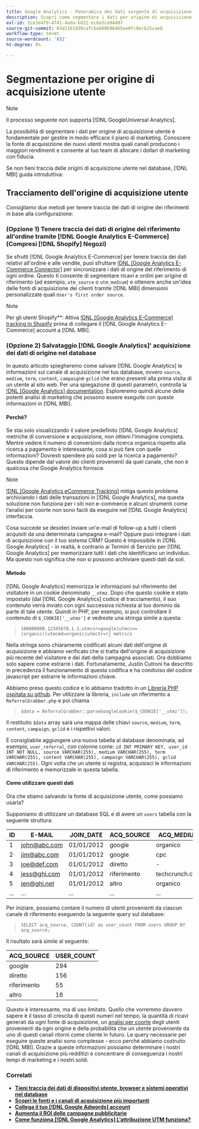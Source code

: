 ```yaml
---
title: Google Analytics - Panoramica dei dati sorgente di acquisizione degli utenti
description: Scopri come segmentare i dati per origine di acquisizione utente.
exl-id: 2ce3e4f9-4741-4ada-b822-ec6a5ca94497
source-git-commit: 03a5161930cafcbe600b96465ee0fc0ecb25cae8
workflow-type: tm+mt
source-wordcount: '852'
ht-degree: 0%

---
```


# Segmentazione per origine di acquisizione utente

>[!NOTE]
>
>Il processo seguente non supporta [!DNL GoogleUniversal Analytics].

La possibilità di segmentare i dati per origine di acquisizione utente è fondamentale per gestire in modo efficace il piano di marketing. Conoscere la fonte di acquisizione dei nuovi utenti mostra quali canali producono i maggiori rendimenti e consente al tuo team di allocare i dollari di marketing con fiducia.

Se non tieni traccia delle origini di acquisizione utente nel database, [!DNL MBI] guida introduttiva:

## Tracciamento dell&#39;origine di acquisizione utente

Consigliamo due metodi per tenere traccia dei dati di origine dei riferimenti in base alla configurazione:

### (Opzione 1) Tenere traccia dei dati di origine del riferimento all&#39;ordine tramite [!DNL Google Analytics E-Commerce] (Compresi [!DNL Shopify] Negozi)

Se sfrutti [!DNL Google Analytics E-Commerce] per tenere traccia dei dati relativi all&#39;ordine e alle vendite, puoi sfruttare [!DNL [Google Analytics E-Commerce Connector]](../importing-data/integrations/google-ecommerce.md) per sincronizzare i dati di origine del riferimento di ogni ordine. Questo ti consente di segmentare ricavi e ordini per origine di riferimento (ad esempio, `utm_source` o `utm_medium`) e ottenere anche un&#39;idea delle fonti di acquisizione dei clienti tramite [!DNL MBI] dimensioni personalizzate quali `User's first order source`.

>[!NOTE]
>
>Per gli utenti Shopify**: Attiva [!DNL [Google Analytics E-Commerce] tracking in Shopify](http://docs.shopify.com/manual/settings/general/google-analytics#ecommerce-tracking) prima di collegare il [!DNL Google Analytics E-Commerce] account a [!DNL MBI].

### (Opzione 2) Salvataggio [!DNL Google Analytics]&#39; acquisizione dei dati di origine nel database

In questo articolo spiegheremo come salvare [!DNL Google Analytics] le informazioni sul canale di acquisizione nel tuo database, ovvero `source`, `medium`, `term`, `content`, `campaign`e `gclid` che erano presenti alla prima visita di un utente al sito web. Per una spiegazione di questi parametri, controlla la [!DNL [Google Analytics] documentation](http://support.google.com/analytics/bin/answer.py?hl=en&amp;answer=1191184). Esploreremo quindi alcune delle potenti analisi di marketing che possono essere eseguite con queste informazioni in [!DNL MBI].

#### Perché?

Se stai solo visualizzando il valore predefinito [!DNL Google Analytics] metriche di conversione e acquisizione, non ottieni l&#39;immagine completa. Mentre vedere il numero di conversioni dalla ricerca organica rispetto alla ricerca a pagamento è interessante, cosa si può fare con quelle informazioni? Dovresti spendere più soldi per la ricerca a pagamento? Questo dipende dal valore dei clienti provenienti da quel canale, che non è qualcosa che Google Analytics fornisce.

>[!NOTE]
>
>[!DNL [Google Analytics eCommerce Tracking]](https://developers.google.com/analytics/devguides/collection/gajs/gaTrackingEcommerce) mitiga questo problema archiviando i dati delle transazioni in [!DNL Google Analytics], ma questa soluzione non funziona per i siti non e-commerce e alcuni strumenti come l’analisi per coorte non sono facili da eseguire nel [!DNL Google Analytics] interfaccia.

Cosa succede se desideri inviare un&#39;e-mail di follow-up a tutti i clienti acquisiti da una determinata campagna e-mail? Oppure puoi integrare i dati di acquisizione con il tuo sistema CRM? Questo è impossibile in [!DNL Google Analytics] - in realtà, è contrario ai Termini di Servizio per [!DNL Google Analytics] per memorizzare tutti i dati che identificano un individuo.  Ma questo non significa che non si possono archiviare questi dati da soli.

#### Metodo

[!DNL Google Analytics] memorizza le informazioni sul riferimento del visitatore in un cookie denominato `__utmz`. Dopo che questo cookie è stato impostato (dal [!DNL Google Analytics] codice di tracciamento), il suo contenuto verrà inviato con ogni successiva richiesta al tuo dominio da parte di tale utente. Quindi in PHP, per esempio, si può controllare il contenuto di `$_COOKIE['__utmz']` e vedreste una stringa simile a questa:

> `100000000.12345678.1.1.utmcsr=google|utmccn=(organic)|utmcmd=organic|utmctr=rj metrics`

Nella stringa sono chiaramente codificati alcuni dati dell&#39;origine di acquisizione e abbiamo verificato che si tratta dell&#39;origine di acquisizione più recente del visitatore e dei dati della campagna associati. Ora dobbiamo solo sapere come estrarre i dati. Fortunatamente, Justin Cutroni ha descritto in precedenza il funzionamento di questa codifica e ha condiviso del codice javascript per estrarre le informazioni chiave.

Abbiamo preso questo codice e lo abbiamo tradotto in un [Libreria PHP ospitata su github](https://github.com/RJMetrics/referral-grabber-php).   Per utilizzare la libreria, `include` un riferimento a `ReferralGrabber.php` e poi chiama

> `$data = ReferralGrabber::parseGoogleCookie($_COOKIE['__utmz']);`

Il restituito `$data` array sarà una mappa delle chiavi `source`, `medium`, `term`, `content`, `campaign`, `gclid` e i rispettivi valori.

È consigliabile aggiungere una nuova tabella al database denominata, ad esempio, `user_referral`, con colonne come: `id INT PRIMARY KEY, user_id INT NOT NULL, source VARCHAR(255), medium VARCHAR(255), term VARCHAR(255), content VARCHAR(255), campaign VARCHAR(255), gclid VARCHAR(255)`. Ogni volta che un utente si registra, acquisisci le informazioni di riferimento e memorizzale in questa tabella.

#### Come utilizzare questi dati

Ora che stiamo salvando la fonte di acquisizione utente, come possiamo usarla?

Supponiamo di utilizzare un database SQL e di avere un `users` tabella con la seguente struttura:

| ID | E-MAIL | JOIN_DATE | ACQ_SOURCE | ACQ_MEDIUM |
|--- |--- |--- |--- |--- |
| 1 | john@abc.com | 01/01/2012 | google | organico |
| 2 | jim@abc.com | 01/01/2012 | google | cpc |
| 3 | joe@def.com | 01/01/2012 | diretto | - |
| 4 | jess@ghi.com | 01/01/2012 | riferimento | techcrunch.com |
| 5 | jen@ghi.net | 01/01/2012 | altro | organico |
| ... | ... | ... | ... | ... |

Per iniziare, possiamo contare il numero di utenti provenienti da ciascun canale di riferimento eseguendo la seguente query sul database:

> `SELECT acq_source, COUNT(id) as user_count FROM users GROUP BY acq_source;`

Il risultato sarà simile al seguente:

| ACQ_SOURCE | USER_COUNT |
|--- |--- |
| google | 294 |
| diretto | 156 |
| riferimento | 55 |
| altro | 16 |

Questo è interessante, ma di uso limitato. Quello che vorremmo davvero sapere è il tasso di crescita di questi numeri nel tempo, la quantità di ricavi generati da ogni fonte di acquisizione, un [analisi per coorte](http://cohortanalysis.com/) degli utenti provenienti da ogni origine e della probabilità che un utente proveniente da uno di questi canali ritorni come cliente in futuro. Le query necessarie per eseguire queste analisi sono complesse - ecco perché abbiamo costruito [!DNL MBI]. Grazie a queste informazioni possiamo determinare i nostri canali di acquisizione più redditizi e concentrare di conseguenza i nostri tempi di marketing e i nostri soldi.

### Correlati

* **[Tieni traccia dei dati di dispositivi utente, browser e sistemi operativi nel database](https://support.magento.com/hc/en-us/articles/360016732911)**
* **[Scopri le fonti e i canali di acquisizione più importanti](../analysis/most-value-source-channel.md)**
* **[Collega il tuo [!DNL Google Adwords] account](../importing-data/integrations/google-adwords.md)**
* **[Aumenta il ROI delle campagne pubblicitarie](../analysis/roi-ad-camp.md)**
* **[Come funziona [!DNL Google Analytics] L’attribuzione UTM funziona?](../analysis/utm-attributes.md)**
